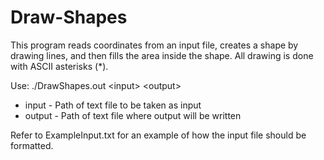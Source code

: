 # Draw-Shapes
This program reads coordinates from an input file, creates a shape by drawing lines, and then fills the area inside the shape.
All drawing is done with ASCII asterisks (*).

Use: ./DrawShapes.out \<input> \<output>
 * input - Path of text file to be taken as input
 * output - Path of text file where output will be written

Refer to ExampleInput.txt for an example of how the input file should be formatted.
